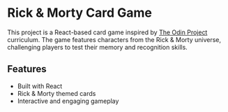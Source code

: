# Rick & Morty Card Game

This project is a React-based card game inspired by [The Odin Project](https://www.theodinproject.com/) curriculum. The game features characters from the Rick & Morty universe, challenging players to test their memory and recognition skills.

## Features

- Built with React
- Rick & Morty themed cards
- Interactive and engaging gameplay
